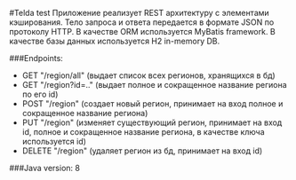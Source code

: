 #Telda test
Приложение реализует REST архитектуру с элементами кэширования. Тело запроса и ответа передается в формате JSON по протоколу HTTP. В качестве ORM используется MyBatis framework. В качестве базы данных используется H2 in-memory DB. 

###Endpoints:
 - GET "/region/all" (выдает список всех регионов, хранящихся в бд)
 - GET "/region?id=.." (выдает полное и сокращенное название региона по его id)
 - POST "/region" (создает новый регион, принимает на вход полное и сокращенное название региона)
 - PUT "/region" (изменяет существующий регион, принимает на вход id, полное и сокращенное название региона, в качестве ключа используется id)
 - DELETE "/region" (удаляет регион из бд, принимает на вход id)
 
 ###Java version: 8